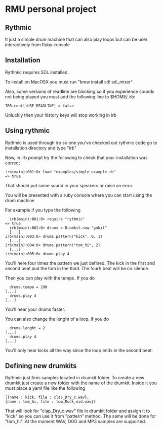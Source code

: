 # RMU personal project

## Rythmic

It just a simple drum machine that can also play loops but can be user interactively from Ruby console

## Installation
 
Rythmic requires SDL installed.

To install on MacOSX you must run "brew install sdl sdl_mixer"

Also, some versions of readline are blocking so if you experience sounds not being played you must add the following line to $HOME/.irb:

	IRB.conf[:USE_READLINE] = false

Unluckly then your history keys will stop working in irb


## Using rythmic

Rythmic is used through irb so one you've checked out rythmic code go to installation directory and type "irb"

Now, in irb prompt try the following to check that your installation was correct

    irb(main):001:0> load "examples/simple_example.rb"
    => true

That should put some sound in your speakers or raise an error.

You will be presented with a ruby console where you can start using the drum machine

For example if you type the following

	  irb(main):001:0> require "rythmic"
    => true
	  irb(main):002:0> drums = Drumkit.new "gmkit"
	  [...]
    irb(main):003:0> drums.pattern("kick", 0, 1)
	  [...]
    irb(main):004:0> drums.pattern("tom_hi", 2)
	  [...]
    irb(main):005:0> drums.play 4

You'll here four times the pattern we just defined. The kick in the first and second beat and the tom in the third. The fourh beat will be on silence. 

Then you can play with the tempo. If you do

	  drums.tempo = 200
    [...]
	  drums.play 4
    [...]

You'll hear your drums faster.

You can also change the lenght of a loop. If you do

	  drums.lenght = 2
    [...]
	  drums.play 4
    [...]

You'll only hear kicks all the way since the loop ends in the second beat.

## Defining new drumkits

Rythmic just fires samples located in drumkit folder. To create a new drumkit just create a new folder with the name of the drumkit. Inside it you must place a yaml file like the following

	[{name : kick, file : clap_Dry_c.wav},
	{name : tom_hi, file : tom_Rock_mid.wav}]
	
That will look for "clap_Dry_c.wav" file in drumkit folder and assign it to "kick" so you can use it from "pattern" method. The same will be done for "tom_hi". At the moment WAV, OGG and MP3 samples are supported.
